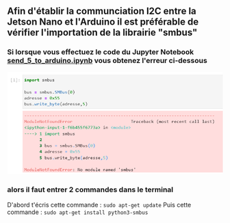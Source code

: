 ## Afin d'établir la communciation I2C entre la Jetson Nano et l'Arduino il est préférable de vérifier l'importation de la librairie "smbus"

### Si lorsque vous effectuez le code du Jupyter Notebook [send_5_to_arduino.ipynb](https://github.com/Poblit0/Finger-AI-Recognition/blob/main/Difficult%C3%A9%20rencontr%C3%A9e/send_5_to_arduino.ipynb) vous obtenez l'erreur ci-dessous

![](https://github.com/Poblit0/Finger-AI-Recognition/blob/main/Difficult%C3%A9%20rencontr%C3%A9e/erreur.png)

### alors il faut entrer 2 commandes dans le terminal

D'abord t'écris cette commande :
```sudo apt-get update```
Puis cette commande :
```sudo apt-get install python3-smbus```
